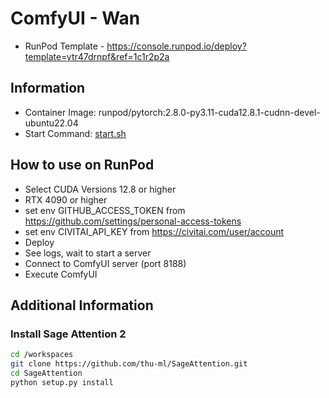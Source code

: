 # ComfyUI - Wan

- RunPod Template - <https://console.runpod.io/deploy?template=ytr47drnpf&ref=1c1r2p2a>

## Information

- Container Image: runpod/pytorch:2.8.0-py3.11-cuda12.8.1-cudnn-devel-ubuntu22.04
- Start Command: [start.sh](./start.sh)

## How to use on RunPod

- Select CUDA Versions 12.8 or higher
- RTX 4090 or higher
- set env GITHUB_ACCESS_TOKEN from <https://github.com/settings/personal-access-tokens>
- set env CIVITAI_API_KEY from <https://civitai.com/user/account>
- Deploy
- See logs, wait to start a server
- Connect to ComfyUI server (port 8188)
- Execute ComfyUI

## Additional Information

### Install Sage Attention 2

```bash
cd /workspaces
git clone https://github.com/thu-ml/SageAttention.git
cd SageAttention
python setup.py install
```
